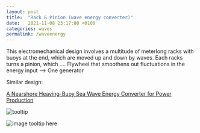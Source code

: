```yaml
---
layout: post
title:  "Rack & Pinion (wave energy converter)"
date:   2021-11-08 23:17:00 +0100
categories: waves
permalink: /waveenergy
---
```

This electromechanical design involves a multitude of meterlong racks with buoys at the end, which are moved up and down by waves. Each racks turns a pinion, which .... Flywheel that smoothens out fluctuations in the energy input --> One generator

Similar design:

[A Nearshore Heaving-Buoy Sea Wave Energy Converter for Power Production](https://www.google.com/url?sa=i&url=https%3A%2F%2Fcyberleninka.org%2Farticle%2Fn%2F602945.pdf&psig=AOvVaw38dJG54aVJVn3fJ-zD1jnj&ust=1636934836390000&source=images&cd=vfe&ved=0CA0Q3YkBahcKEwio-K3Qx5b0AhUAAAAAHQAAAAAQAw)

![tooltip](https://www.linearmotiontips.com/wp-content/uploads/2019/05/Related-post-Designing-seventh-axis-linear-motion-tracks-for-robotic-positioning-e1558527664151.jpg)

![image tooltip here](https://dam.generac.com/ImConvServlet/imconv/7ca0b1996dbfae283ade6f7588e77cb825c01c56/original)
